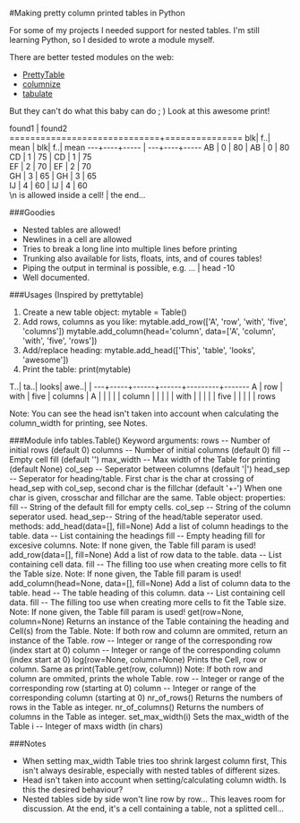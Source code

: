 #Making pretty column printed tables in Python

For some of my projects I needed support for nested tables.
I'm still learning Python, so I desided to wrote a module myself.

There are better tested modules on the web:
- [PrettyTable](https://pypi.org/project/PrettyTable/ "PrettyTable at pypi.org")
- [columnize](https://pypi.org/project/columnize/ "columnize at pypi.prg")
- [tabulate](https://pypi.org/project/tabulate/ "tabulate at pypi.org")

But they can't do what this baby can do ; )
Look at this awesome print!

found1                       | found2        
=============================+===============
blk| f..| mean               | blk| f..| mean
---+----+-----               | ---+----+-----
AB | 0  | 80                 | AB | 0  | 80  
CD | 1  | 75                 | CD | 1  | 75  
EF | 2  | 70                 | EF | 2  | 70  
GH | 3  | 65                 | GH | 3  | 65  
IJ | 4  | 60                 | IJ | 4  | 60  
\n is allowed inside a cell! | the end...    

###Goodies
+ Nested tables are allowed!
+ Newlines in a cell are allowed
+ Tries to break a long line into multiple lines before printing
+ Trunking also available for lists, floats, ints, and of coures tables!
+ Piping the output in terminal is possible, e.g. ... | head -10
+ Well documented.

###Usages
(Inspired by prettytable)
1. Create a new table object:
   mytable = Table()
2. Add rows, columns as you like:
   mytable.add_row(['A', 'row', 'with', 'five', 'columns'])
   mytable.add_column(head='column',
                      data=['A', 'column', 'with', 'five', 'rows'])
3. Add/replace heading:
   mytable.add_head(['This', 'table', 'looks', 'awesome'])
4. Print the table:
   print(mytable)

T..| ta..| looks| awe..|         |
---+-----+------+------+---------+-------
A  | row | with | five | columns | A
   |     |      |      |         | column
   |     |      |      |         | with
   |     |      |      |         | five
   |     |      |      |         | rows

Note: You can see the head isn't taken into account when calculating
the column_width for printing, see Notes.

###Module info
tables.Table()
    Keyword arguments:
        rows        -- Number of initial rows (default 0)
        columns     -- Number of initial columns (default 0)
        fill        -- Empty cell fill (default '')
        max_width   -- Max width of the Table for printing (default None)
        col_sep     -- Seperator between columns (default '|')
        head_sep    -- Seperator for heading/table.
                       First char is the char at crossing of head_sep with
                       col_sep, second char is the fillchar (default '+-')
                       When one char is given, crosschar and fillchar are
                       the same.
Table object:
    properties:
        fill    -- String of the default fill for empty cells.
        col_sep -- String of the column seperator used.
        head_sep-- String of the head/table seperator used.
    methods:
        add_head(data=[], fill=None)
            Add a list of column headings to the table.
            data    -- List containing the headings
            fill    -- Empty heading fill for excesive columns.
                       Note: If none given, the Table fill param is used!
        add_row(data=[], fill=None)
            Add a list of row data to the table.
            data    -- List containing cell data.
            fill    -- The filling too use when creating more cells to fit
                       the Table size.
                       Note: If none given, the Table fill param is used!
        add_column(head=None, data=[], fill=None)
            Add a list of column data to the table.
            head    -- The table heading of this column.
            data    -- List containing cell data.
            fill    -- The filling too use when creating more cells to fit
                       the Table size.
                       Note: If none given, the Table fill param is used!
        get(row=None, column=None)
            Returns an instance of the Table containing the heading and
            Cell(s) from the Table.
            Note: If both row and column are ommited, return an instance of
            the Table.
            row     -- Integer or range of the corresponding row
                       (index start at 0)
            column  -- Integer or range of the corresponding column
                       (index start at 0)
        log(row=None, column=None)
            Prints the Cell, row or column.
            Same as print(Table.get(row, column))
            Note: If both row and column are ommited, prints the whole
            Table.
            row     -- Integer or range of the corresponding row
                       (starting at 0)
            column  -- Integer or range of the corresponding column
                       (starting at 0)
        nr_of_rows()
            Returns the numbers of rows in the Table as integer.
        nr_of_columns()
            Returns the numbers of columns in the Table as integer.
        set_max_width(i)
            Sets the max_width of the Table
            i       -- Integer of maxs width (in chars)

###Notes
- When setting max_width Table tries too shrink largest column first,
  This isn't always desirable, especially with nested tables of different
  sizes.
- Head isn't taken into account when setting/calculating column width.
  Is this the desired behaviour?
- Nested tables side by side won't line row by row... This leaves room for
  discussion. At the end, it's a cell containing a table, not a splitted
  cell...
